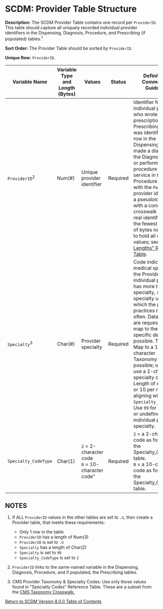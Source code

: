 # SCDM: Provider Table Structure

**Description:** The SCDM Provider Table contains one record per `ProviderID`. This table should capture all uniquely recorded individual provider identifiers in the Dispensing, Diagnosis, Procedure, and Prescribing (if populated) tables.<sup>1</sup>

**Sort Order:** The Provider Table should be sorted by `ProviderID`.

**Unique Row:** `ProviderID`.

| Variable Name | Variable Type and Length (Bytes) | Values | Status | Definition / Comments / Guideline | Example |
| --- | --- | --- | --- | --- |--- |
| `ProviderID`<sup>2</sup> | Num(#) | Unique provider identifier | Required |Identifier for the individual provider who wrote a prescription in the Prescribing table, was identified in a row in the Dispensing table, made a diagnosis in the Diagnosis table, or performed a procedure or service in the Procedure table. As with the `PatID`, the provider identifier is a pseudoidentifier with a consistent crosswalk to the real identifier. Use the fewest number of bytes necessary to hold all distinct values; see ["SAS Lengths" Reference Table](SCDM_v8.0.0_reference_tables_v1.0.0). | `99218766` |
| `Specialty`<sup>3</sup> | Char(#)	| Provider specialty | Required | Code indicating the medical specialty of the Provider. If an individual provider has more than one specialty, select the specialty under which the provider practices most often. Data Partners are requested to map to the most specific description possible. That is, Map to a 10&#45;character Taxonomy Code if possible; otherwise use a 2&#45;character specialty code. Length of either 2 or 10 per row, aligning with `Specialty_CodeType`. Use `99` for unknown or undefined individual provider specialty. | `45` or `207X00000X` |
| `Specialty_CodeType`	| Char(1) | `2` = 2&#45;character code<br> `0` = 10&#45;character code" | Required | `2` = a 2&#45;character code as found in the Specialty_Codes table.<br> `0` = a 10&#45;character code as found in the Specialty_Codes table. | `2` |


## NOTES

1. If ALL `ProviderID` values in the other tables are set to `.U`, then create a Provider table, that meets these requirements:

   - Only 1 row in the table
   - `ProviderID` has a length of Num(3)
   - `ProviderID` is set to `.U`
   - `Specialty` has a length of Char(2)
   - `Specialty` is set to `99`
   - `Specialty_CodeType` is set to `2`

1. `ProviderID` links to the same-named variable in the Dispensing, Diagnosis, Procedure, and if populated, the Prescribing tables.
   
2. CMS Provider Taxonomy & Specialty Codes: Use only those values found in "Specialty Codes" Reference Table.  These are a subset from the [CMS Taxonomy Crosswalk.](https://www.cms.gov/Medicare/Provider-Enrollment-and-Certification/MedicareProviderSupEnroll/Downloads/TaxonomyCrosswalk.pdf)

[Return to SCDM Version 8.0.0 Table of Contents](800_00FM_atoc_scdm.md)
